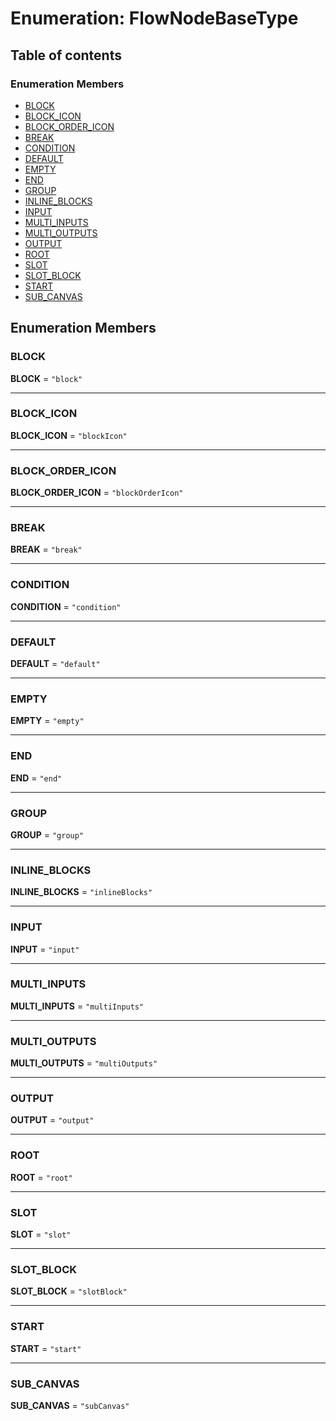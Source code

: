 # Enumeration: FlowNodeBaseType

## Table of contents

### Enumeration Members

* [BLOCK](/auto-docs/fixed-layout-editor/enums/FlowNodeBaseType.md#block)
* [BLOCK\_ICON](/auto-docs/fixed-layout-editor/enums/FlowNodeBaseType.md#block_icon)
* [BLOCK\_ORDER\_ICON](/auto-docs/fixed-layout-editor/enums/FlowNodeBaseType.md#block_order_icon)
* [BREAK](/auto-docs/fixed-layout-editor/enums/FlowNodeBaseType.md#break)
* [CONDITION](/auto-docs/fixed-layout-editor/enums/FlowNodeBaseType.md#condition)
* [DEFAULT](/auto-docs/fixed-layout-editor/enums/FlowNodeBaseType.md#default)
* [EMPTY](/auto-docs/fixed-layout-editor/enums/FlowNodeBaseType.md#empty)
* [END](/auto-docs/fixed-layout-editor/enums/FlowNodeBaseType.md#end)
* [GROUP](/auto-docs/fixed-layout-editor/enums/FlowNodeBaseType.md#group)
* [INLINE\_BLOCKS](/auto-docs/fixed-layout-editor/enums/FlowNodeBaseType.md#inline_blocks)
* [INPUT](/auto-docs/fixed-layout-editor/enums/FlowNodeBaseType.md#input)
* [MULTI\_INPUTS](/auto-docs/fixed-layout-editor/enums/FlowNodeBaseType.md#multi_inputs)
* [MULTI\_OUTPUTS](/auto-docs/fixed-layout-editor/enums/FlowNodeBaseType.md#multi_outputs)
* [OUTPUT](/auto-docs/fixed-layout-editor/enums/FlowNodeBaseType.md#output)
* [ROOT](/auto-docs/fixed-layout-editor/enums/FlowNodeBaseType.md#root)
* [SLOT](/auto-docs/fixed-layout-editor/enums/FlowNodeBaseType.md#slot)
* [SLOT\_BLOCK](/auto-docs/fixed-layout-editor/enums/FlowNodeBaseType.md#slot_block)
* [START](/auto-docs/fixed-layout-editor/enums/FlowNodeBaseType.md#start)
* [SUB\_CANVAS](/auto-docs/fixed-layout-editor/enums/FlowNodeBaseType.md#sub_canvas)

## Enumeration Members

### BLOCK

**BLOCK** = `"block"`

***

### BLOCK\_ICON

**BLOCK\_ICON** = `"blockIcon"`

***

### BLOCK\_ORDER\_ICON

**BLOCK\_ORDER\_ICON** = `"blockOrderIcon"`

***

### BREAK

**BREAK** = `"break"`

***

### CONDITION

**CONDITION** = `"condition"`

***

### DEFAULT

**DEFAULT** = `"default"`

***

### EMPTY

**EMPTY** = `"empty"`

***

### END

**END** = `"end"`

***

### GROUP

**GROUP** = `"group"`

***

### INLINE\_BLOCKS

**INLINE\_BLOCKS** = `"inlineBlocks"`

***

### INPUT

**INPUT** = `"input"`

***

### MULTI\_INPUTS

**MULTI\_INPUTS** = `"multiInputs"`

***

### MULTI\_OUTPUTS

**MULTI\_OUTPUTS** = `"multiOutputs"`

***

### OUTPUT

**OUTPUT** = `"output"`

***

### ROOT

**ROOT** = `"root"`

***

### SLOT

**SLOT** = `"slot"`

***

### SLOT\_BLOCK

**SLOT\_BLOCK** = `"slotBlock"`

***

### START

**START** = `"start"`

***

### SUB\_CANVAS

**SUB\_CANVAS** = `"subCanvas"`
